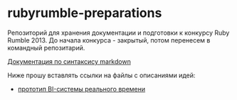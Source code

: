 rubyrumble-preparations
=======================

Репозиторий для хранения документации и подготовки к конкурсу Ruby Rumble 2013. До начала конкурса - закрытый, потом перенесем в командный репозитарий.

[Документация по синтаксису markdown](http://daringfireball.net/projects/markdown/syntax)

Ниже прошу вставлять ссылки на файлы с описаниями идей:

- [прототип BI-системы реального времени](bi.md)
